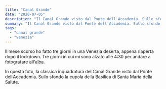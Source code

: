 ```yaml
---
title: "Canal Grande"
date: "2020-07-05"
description: "Il Canal Grande visto dal Ponte dell'Accademia. Sullo sfondo la cupola della Basilica di Santa Maria della Salute."
summary: "Il Canal Grande visto dal Ponte dell'Accademia. Sullo sfondo la cupola della Basilica di Santa Maria della Salute."
tags: 
  - "canal grande"
  - "venezia"
---
```


Il mese scorso ho fatto tre giorni in una Venezia deserta, appena riaperta dopo il lockdown.
Tre giorni in cui mi sono alzato alle 4:30 per andare a fotografare all'alba.

In questa foto, la classica inquadratura del Canal Grande visto dal Ponte dell’Accademia. Sullo sfondo la cupola della Basilica di Santa Maria della Salute.